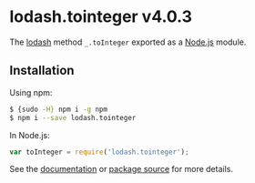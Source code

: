 # lodash.tointeger v4.0.3

The [lodash](https://lodash.com/) method `_.toInteger` exported as a [Node.js](https://nodejs.org/) module.

## Installation

Using npm:
```bash
$ {sudo -H} npm i -g npm
$ npm i --save lodash.tointeger
```

In Node.js:
```js
var toInteger = require('lodash.tointeger');
```

See the [documentation](https://lodash.com/docs#toInteger) or [package source](https://github.com/lodash/lodash/blob/4.0.3-npm-packages/lodash.tointeger) for more details.
